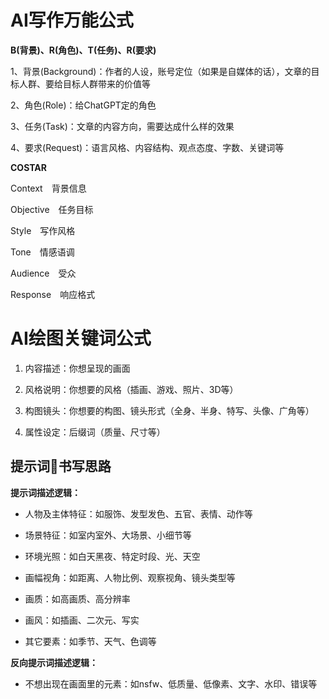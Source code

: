 # AI写作万能公式

**B(背景)、R(角色)、T(任务)、R(要求)**

1、背景(Background)：作者的人设，账号定位（如果是自媒体的话），文章的目标人群、要给目标人群带来的价值等

2、角色(Role)：给ChatGPT定的角色

3、任务(Task)：文章的内容方向，需要达成什么样的效果

4、要求(Request)：语言风格、内容结构、观点态度、字数、关键词等

**COSTAR**

Context　背景信息

Objective　任务目标

Style　写作风格

Tone　情感语调

Audience　受众

Response　响应格式

# AI绘图关键词公式

1. 内容描述：你想呈现的画面

2. 风格说明：你想要的风格（插画、游戏、照片、3D等）

3. 构图镜头：你想要的构图、镜头形式（全身、半身、特写、头像、广角等）

4. 属性设定：后缀词（质量、尺寸等）

## 提示词书写思路

**提示词描述逻辑：**

- 人物及主体特征：如服饰、发型发色、五官、表情、动作等

- 场景特征：如室内室外、大场景、小细节等

- 环境光照：如白天黑夜、特定时段、光、天空

- 画幅视角：如距离、人物比例、观察视角、镜头类型等

- 画质：如高画质、高分辨率

- 画风：如插画、二次元、写实

- 其它要素：如季节、天气、色调等

**反向提示词描述逻辑：**

- 不想出现在画面里的元素：如nsfw、低质量、低像素、文字、水印、错误等

# 
